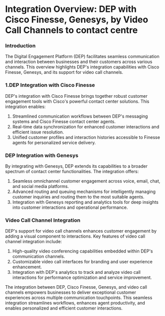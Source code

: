 # Integration Overview: DEP with Cisco Finesse, Genesys, by Video Call Channels to contact centre

### Introduction
The Digital Engagement Platform (DEP) facilitates seamless communication and interaction between businesses and their customers across various channels. This overview highlights DEP's integration capabilities with Cisco Finesse, Genesys, and its support for video call channels.
### 1.DEP Integration with Cisco Finesse
DEP's integration with Cisco Finesse brings together robust customer 
engagement tools with Cisco's powerful contact center solutions. 
This integration enables:
1. Streamlined communication workflows between DEP's messaging systems and Cisco Finesse contact center agents.
2.   Real-time data synchronization for enhanced customer interactions and efficient issue resolution.
3.   Unified customer profiles and interaction histories accessible to Finesse agents for personalized service delivery.

### DEP Integration with Genesys
By integrating with Genesys, DEP extends its capabilities to a broader spectrum of contact center functionalities. The integration offers:

1. Seamless omnichannel customer engagement across voice, email, chat, and social media platforms.
2. Advanced routing and queuing mechanisms for intelligently managing customer inquiries and routing them to the most suitable agents.
3. Integration with Genesys reporting and analytics tools for deep insights into customer interactions and operational performance.
### Video Call Channel Integration
DEP's support for video call channels enhances customer engagement by adding a visual component to interactions. Key features of video call channel integration include:

1. High-quality video conferencing capabilities embedded within DEP's communication channels.
2. Customizable video call interfaces for branding and user experience enhancement.
3. Integration with DEP's analytics to track and analyze video call interactions for performance optimization and service improvement.

The integration between DEP, Cisco Finesse, Genesys, and video call channels empowers businesses to deliver exceptional customer experiences across multiple communication touchpoints. This seamless integration streamlines workflows, enhances agent productivity, and enables personalized and efficient customer interactions.